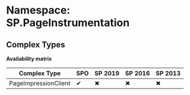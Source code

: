 # Namespace: SP.PageInstrumentation

## Complex Types

**Availability matrix**

Complex Type | SPO | SP 2019 | SP 2016 | SP 2013
----------|-----|---------|---------|--------
PageImpressionClient | ✔ | ✖ | ✖ | ✖
